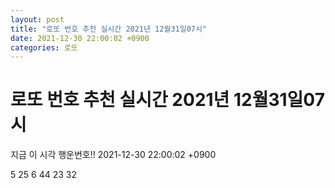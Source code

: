 ```yaml
---
layout: post
title: "로또 번호 추천 실시간 2021년 12월31일07시"
date: 2021-12-30 22:00:02 +0900
categories: 로또
---
```


# 로또 번호 추천 실시간 2021년 12월31일07시

지금 이 시각 행운번호!! 2021-12-30 22:00:02 +0900

 5  25  6  44  23  32 

